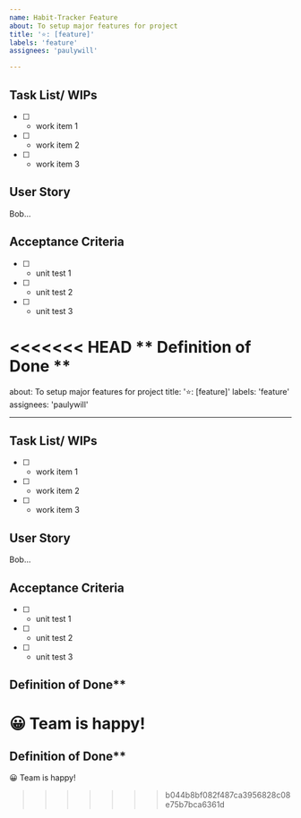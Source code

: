 ```yaml
---
name: Habit-Tracker Feature
about: To setup major features for project
title: '⭐: [feature]'
labels: 'feature'
assignees: 'paulywill'

---
```

## Task List/ WIPs
- [ ] - work item 1
- [ ] - work item 2
- [ ] - work item 3

## User Story
Bob...

## Acceptance Criteria
- [ ] - unit test 1
- [ ] - unit test 2
- [ ] - unit test 3

<<<<<<< HEAD
** Definition of Done **
=======
about: To setup major features for project
title: '⭐: [feature]'
labels: 'feature'
assignees: 'paulywill'

---
## Task List/ WIPs
- [ ] - work item 1
- [ ] - work item 2
- [ ] - work item 3

## User Story
Bob...

## Acceptance Criteria
- [ ] - unit test 1
- [ ] - unit test 2
- [ ] - unit test 3

## Definition of Done**
😀 Team is happy!
=======
## Definition of Done**
😀 Team is happy!
>>>>>>> b044b8bf082f487ca3956828c08e75b7bca6361d
